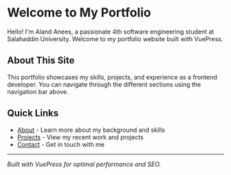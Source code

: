 # Welcome to My Portfolio

Hello! I'm Aland Anees, a passionate 4th software engineering student at Salahaddin University. Welcome to my portfolio website built with VuePress.

## About This Site

This portfolio showcases my skills, projects, and experience as a frontend developer. You can navigate through the different sections using the navigation bar above.

## Quick Links

- [About](./about/README.md) - Learn more about my background and skills
- [Projects](./projects/README.md) - View my recent work and projects
- [Contact](./contact/README.md) - Get in touch with me

---

*Built with VuePress for optimal performance and SEO.*